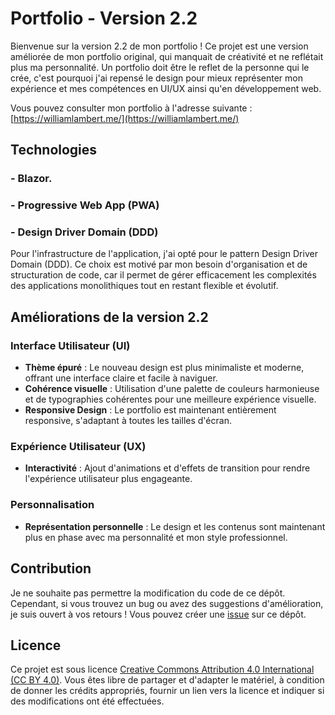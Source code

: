 # Portfolio - Version 2.2

Bienvenue sur la version 2.2 de mon portfolio ! Ce projet est une version améliorée de mon portfolio original, qui manquait de créativité et ne reflétait plus ma personnalité. Un portfolio doit être le reflet de la personne qui le crée, c'est pourquoi j'ai repensé le design pour mieux représenter mon expérience et mes compétences en UI/UX ainsi qu'en développement web.

Vous pouvez consulter mon portfolio à l'adresse suivante : [https://williamlambert.me/](https://williamlambert.me/)

## Technologies

### - Blazor.
### - Progressive Web App (PWA)

### - Design Driver Domain (DDD)
Pour l'infrastructure de l'application, j'ai opté pour le pattern Design Driver Domain (DDD). Ce choix est motivé par mon besoin d'organisation et de structuration de code, car il permet de gérer efficacement les complexités des applications monolithiques tout en restant flexible et évolutif.

## Améliorations de la version 2.2

### Interface Utilisateur (UI)
- **Thème épuré** : Le nouveau design est plus minimaliste et moderne, offrant une interface claire et facile à naviguer.
- **Cohérence visuelle** : Utilisation d'une palette de couleurs harmonieuse et de typographies cohérentes pour une meilleure expérience visuelle.
- **Responsive Design** : Le portfolio est maintenant entièrement responsive, s'adaptant à toutes les tailles d'écran.

### Expérience Utilisateur (UX)
- **Interactivité** : Ajout d'animations et d'effets de transition pour rendre l'expérience utilisateur plus engageante.

### Personnalisation
- **Représentation personnelle** : Le design et les contenus sont maintenant plus en phase avec ma personnalité et mon style professionnel.

## Contribution

Je ne souhaite pas permettre la modification du code de ce dépôt. Cependant, si vous trouvez un bug ou avez des suggestions d'amélioration, je suis ouvert à vos retours ! Vous pouvez créer une [issue](https://github.com/votre-repo/issues) sur ce dépôt.

## Licence

Ce projet est sous licence [Creative Commons Attribution 4.0 International (CC BY 4.0)](http://creativecommons.org/licenses/by/4.0/). Vous êtes libre de partager et d'adapter le matériel, à condition de donner les crédits appropriés, fournir un lien vers la licence et indiquer si des modifications ont été effectuées.


